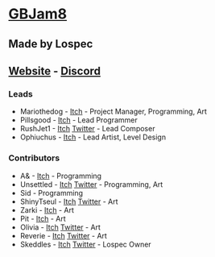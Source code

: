 # [GBJam8](https://itch.io/jam/gbjam-8)
## Made by Lospec
## [Website](https://lospec.com) - [Discord](https://lospec.com/discord)

### Leads
- Mariothedog - [Itch](https://mariothedog.itch.io) - Project Manager, Programming, Art
- Pillsgood - [Itch](https://itch.io/profile/pillsgood) - Lead Programmer
- RushJet1 - [Itch](https://itch.io/profile/rushjet1) [Twitter](https://twitter.com/RushJet1) - Lead Composer
- Ophiuchus - [Itch](https://ophi-chus.itch.io) - Lead Artist, Level Design

### Contributors
- A& - [Itch](https://itch.io/profile/imacedia) - Programming
- Unsettled - [Itch](https://unsettled.itch.io) [Twitter](https://twitter.com/_unsettled_) - Programming, Art
- Sid - Programming
- ShinyTseul - [Itch](https://shinytseul.itch.io) [Twitter](https://twitter.com/shinytseul) - Art
- Zarki - [Itch](https://zarkidood.itch.io) - Art
- Pit - [Itch](https://itch.io/profile/pixeltea-studio) - Art
- Olivia - [Itch](https://treelia.itch.io/) [Twitter](https://twitter.com/honkerly) - Art
- Reverie - [Itch](https://reverevereverev.itch.io/) [Twitter](https://twitter.com/revereverevere1) - Art
- Skeddles - [Itch](https://skeddles.itch.io) [Twitter](https://twitter.com/skeddles) - Lospec Owner
